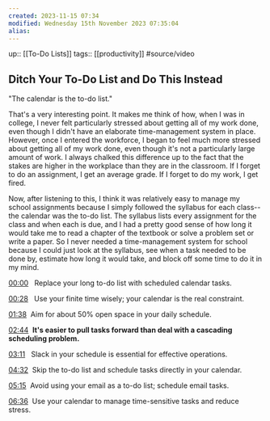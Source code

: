 ```yaml
---
created: 2023-11-15 07:34
modified: Wednesday 15th November 2023 07:35:04
alias:
---
```

up::  [[To-Do Lists]]
tags:: [[productivity]] #source/video

## Ditch Your To-Do List and Do This Instead

"The calendar is the to-do list."

That's a very interesting point. It makes me think of how, when I was in college, I never felt particularly stressed about getting all of my work done, even though I didn't have an elaborate time-management system in place. However, once I entered the workforce, I began to feel much more stressed about getting all of my work done, even though it's not a particularly large amount of work. I always chalked this difference up to the fact that the stakes are higher in the workplace than they are in the classroom. If I forget to do an assignment, I get an average grade. If I forget to do my work, I get fired.


Now, after listening to this, I think it was relatively easy to manage my school assignments because I simply followed the syllabus for each class--the calendar was the to-do list. The syllabus lists every assignment for the class and when each is due, and I had a pretty good sense of how long it would take me to read a chapter of the textbook or solve a problem set or write a paper. So I never needed a time-management system for school because I could just look at the syllabus, see when a task needed to be done by, estimate how long it would take, and block off some time to do it in my mind.


[00:00](https://www.youtube.com/watch?v=UneF4tCVHFk&t=0s) 
️ Replace your long to-do list with scheduled calendar tasks.

[00:28](https://www.youtube.com/watch?v=UneF4tCVHFk&t=28s) 
 Use your finite time wisely; your calendar is the real constraint.

[01:38](https://www.youtube.com/watch?v=UneF4tCVHFk&t=98s) 
️Aim for about 50% open space in your daily schedule.

[02:44](https://www.youtube.com/watch?v=UneF4tCVHFk&t=164s) 
**It's easier to pull tasks forward than deal with a cascading scheduling problem.**

[03:11](https://www.youtube.com/watch?v=UneF4tCVHFk&t=191s) 
 Slack in your schedule is essential for effective operations.

[04:32](https://www.youtube.com/watch?v=UneF4tCVHFk&t=272s) 
Skip the to-do list and schedule tasks directly in your calendar.

[05:15](https://www.youtube.com/watch?v=UneF4tCVHFk&t=315s) 
Avoid using your email as a to-do list; schedule email tasks.

[06:36](https://www.youtube.com/watch?v=UneF4tCVHFk&t=396s) 
Use your calendar to manage time-sensitive tasks and reduce stress.
